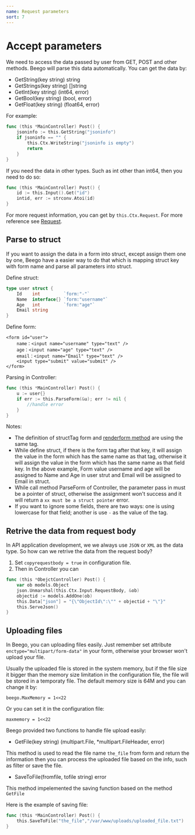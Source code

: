 ```yaml
---
name: Request parameters
sort: 7
---
```


# Accept parameters

We need to access the data passed by user from GET, POST and other methods. Beego will parse this data automatically. You can get the data by:

- GetString(key string) string
- GetStrings(key string) []string
- GetInt(key string) (int64, error)
- GetBool(key string) (bool, error)
- GetFloat(key string) (float64, error)

For example:

```go
func (this *MainController) Post() {
	jsoninfo := this.GetString("jsoninfo")
	if jsoninfo == "" {
		this.Ctx.WriteString("jsoninfo is empty")
		return
	}
}
```

If you need the data in other types. Such as int other than int64, then you need to do so:

```go
func (this *MainController) Post() {
	id := this.Input().Get("id")
	intid, err := strconv.Atoi(id)
}
```

For more request information, you can get by `this.Ctx.Request`. For more reference see [Request](http://gowalker.org/net/http#Request).

## Parse to struct

If you want to assign the data in a form into struct, except assign them one by one, Beego have a easier way to do that which is mapping struct key with form name and parse all parameters into struct.

Define struct:

```go
type user struct {
	Id    int         `form:"-"`
	Name  interface{} `form:"username"`
	Age   int         `form:"age"`
	Email string
}
```

Define form:

	<form id="user">
		name：<input name="username" type="text" />
		age：<input name="age" type="text" />
		email：<input name="Email" type="text" />
		<input type="submit" value="submit" />
	</form>

Parsing in Controller:

```go
func (this *MainController) Post() {
	u := user{}
	if err := this.ParseForm(&u); err != nil {
		//handle error
	}
}
```

Notes:

* The definition of structTag form and [renderform method](../view/view.md#renderform) are using the same tag.
* While define struct, if there is the form tag after that key, it will assign the value in the form which has the same name as that tag, otherwise it will assign the value in the form which has the same name as that field key. In the above example, Form value username and age will be assigned to Name and Age in user strut and Email will be assigned to Email in struct.
* While call method ParseForm of Controller, the parameter pass in must be a pointer of struct, otherwise the assignment won't success and it will return a `xx must be a struct pointer` error.
* If you want to ignore some fields, there are two ways: one is using lowercase for that field; another is use `-` as the value of the tag.

## Retrive the data from request body

In API application development, we we always use `JSON` or `XML` as the data type. So how can we retrive the data from the request body?

1. Set `copyrequestbody = true` in configuration file.
2. Then in Controller you can

```go
func (this *ObejctController) Post() {
	var ob models.Object
	json.Unmarshal(this.Ctx.Input.RequestBody, &ob)
	objectid := models.AddOne(ob)
	this.Data["json"] = "{\"ObjectId\":\"" + objectid + "\"}"
	this.ServeJson()
}
```

## Uploading files

In Beego, you can uploading files easily. Just remember set attribute `enctype="multipart/form-data"` in your form, otherwise your browser won't upload your file.

Usually the uploaded file is stored in the system memory, but if the file size it bigger than the memory size limitation in the configuration file, the file will be stored in a temporaty file. The default memory size is 64M and you can change it by:

	beego.MaxMemory = 1<<22

Or you can set it in the configuration file:

	maxmemory = 1<<22

Beego provided two functions to handle file upload easily:

- GetFile(key string) (multipart.File, *multipart.FileHeader, error)

This method is used to read the file name `the_file` from form and return the information then you can process the uploaded file based on the info, such as filter or save the file.

- SaveToFile(fromfile, tofile string) error

This method impelemented the saving function based on the method `GetFile`

Here is the example of saving file:

```go
func (this *MainController) Post() {
	this.SaveToFile("the_file","/var/www/uploads/uploaded_file.txt")
}
```
